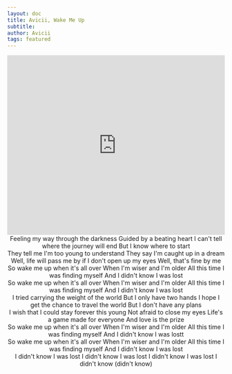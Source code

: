 ```yaml
---
layout: doc
title: Avicii, Wake Me Up
subtitle: 
author: Avicii
tags: featured
---
```


<iframe width="100%" height="415" src="https://www.youtube.com/embed/IcrbM1l_BoI" frameborder="0" allow="autoplay; encrypted-media" allowfullscreen></iframe>


<center>Feeling my way through the darkness
Guided by a beating heart
I can't tell where the journey will end
But I know where to start</center>

<center>They tell me I'm too young to understand
They say I'm caught up in a dream
Well, life will pass me by if I don't open up my eyes
Well, that's fine by me</center>

<center>So wake me up when it's all over
When I'm wiser and I'm older
All this time I was finding myself
And I didn't know I was lost</center>

<center>So wake me up when it's all over
When I'm wiser and I'm older
All this time I was finding myself
And I didn't know I was lost</center>

<center>I tried carrying the weight of the world
But I only have two hands
I hope I get the chance to travel the world
But I don't have any plans</center>

<center>I wish that I could stay forever this young
Not afraid to close my eyes
Life's a game made for everyone
And love is the prize</center>

<center>So wake me up when it's all over
When I'm wiser and I'm older
All this time I was finding myself
And I didn't know I was lostt</center>

<center>So wake me up when it's all over
When I'm wiser and I'm older
All this time I was finding myself
And I didn't know I was lost</center>

<center>I didn't know I was lost
I didn't know I was lost
I didn't know I was lost
I didn't know (didn't know)</center>
